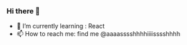 ### Hi there 👋


- 🌱 I’m currently learning : React 
- 📫 How to reach me: find me @aaaasssshhhhiiiisssshhhh


